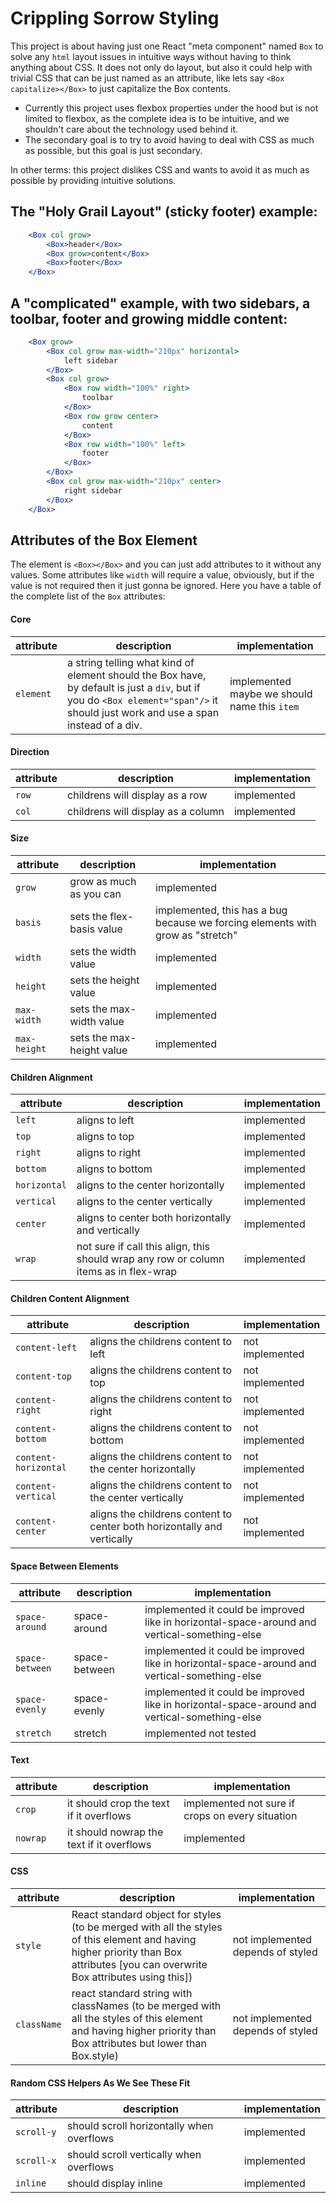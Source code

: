 # Crippling Sorrow Styling

This project is about having just one React "meta component" named `Box` to solve any `html` layout issues in intuitive ways without having to think anything about CSS. It does not only do layout, but also it could help with trivial CSS that can be just named as an attribute, like lets say `<Box capitalize></Box>` to just capitalize the Box contents.

- Currently this project uses flexbox properties under the hood but is not limited to flexbox, as the complete idea is to be intuitive, and we shouldn't care about the technology used behind it.
- The secondary goal is to try to avoid having to deal with CSS as much as possible, but this goal is just secondary.

In other terms: this project dislikes CSS and wants to avoid it as much as possible by providing intuitive solutions.

## The "Holy Grail Layout" (sticky footer) example:

```jsx
	<Box col grow>
		<Box>header</Box>
		<Box grow>content</Box>
		<Box>footer</Box>
	</Box>
```

## A "complicated" example, with two sidebars, a toolbar, footer and growing middle content:
```jsx
	<Box grow>
		<Box col grow max-width="210px" horizontal>
			left sidebar
		</Box>
		<Box col grow>
			<Box row width="100%" right>
				toolbar
			</Box>
			<Box row grow center>
				content
			</Box>
			<Box row width="100%" left>
				footer
			</Box>
		</Box>
		<Box col grow max-width="210px" center>
			right sidebar
		</Box>
	</Box>
```

## Attributes of the Box Element

The element is `<Box></Box>` and you can just add attributes to it without any values. Some attributes like `width` will require a value, obviously, but if the value is not required then it just gonna be ignored. Here you have a table of the complete list of the `Box` attributes:

#### Core

attribute | description | implementation
--- | --- | ---
`element` | a string telling what kind of element should the Box have, by default is just a `div`, but if you do `<Box element="span"/>` it should just work and use a span instead of a div. | implemented maybe we should name this `item`

#### Direction

attribute | description | implementation
--- | --- | ---
`row` | childrens will display as a row | implemented
`col` | childrens will display as a column | implemented

#### Size

attribute | description | implementation
--- | --- | ---
`grow` | grow as much as you can | implemented
`basis` | sets the flex-basis value | implemented, this has a bug because we forcing elements with grow as "stretch"
`width` | sets the width value |  implemented
`height` | sets the height value  | implemented
`max-width` | sets the max-width value  | implemented
`max-height` | sets the max-height value  | implemented

#### Children Alignment

attribute | description | implementation
--- | --- | ---
`left` | aligns to left | implemented
`top` | aligns to top | implemented
`right` | aligns to right | implemented
`bottom` | aligns to bottom | implemented
`horizontal` | aligns to the center horizontally | implemented
`vertical` | aligns to the center vertically | implemented
`center` | aligns to center both horizontally and vertically | implemented
`wrap` | not sure if call this align, this should wrap any row or column items as in flex-wrap | implemented

#### Children Content Alignment

attribute | description | implementation
--- | --- | ---
`content-left` | aligns the childrens content to left | not implemented
`content-top` | aligns the childrens content to top | not implemented
`content-right` | aligns the childrens content to right | not implemented
`content-bottom` | aligns the childrens content to bottom | not implemented
`content-horizontal` | aligns the childrens content to the center horizontally | not implemented
`content-vertical` | aligns the childrens content to the center vertically | not implemented
`content-center` | aligns the childrens content to center both horizontally and vertically | not implemented

#### Space Between Elements

attribute | description | implementation
--- | --- | ---
`space-around` |  space-around | implemented it could be improved like in horizontal-space-around and vertical-something-else
`space-between` | space-between | implemented it could be improved like in horizontal-space-around and vertical-something-else
`space-evenly` | space-evenly | implemented it could be improved like in horizontal-space-around and vertical-something-else
`stretch` | stretch | implemented not tested | implemented it could be improved like in horizontal-space-around and vertical-something-else

#### Text
attribute | description | implementation
--- | --- | ---
`crop` | it should crop the text if it overflows | implemented not sure if crops on every situation | implemented but not really tested
`nowrap` | it should nowrap the text if it overflows | implemented

#### CSS

attribute | description | implementation
--- | --- | ---
`style` | React standard object for styles (to be merged with all the styles of this element and having higher priority than Box attributes [you can overwrite Box attributes using this]) | not implemented depends of styled | not implemented
`className` | react standard string with classNames (to be merged with all the styles of this element and having higher priority than Box attributes but lower than Box.style) | not implemented depends of styled | not implemented


#### Random CSS Helpers As We See These Fit

attribute | description | implementation
--- | --- | ---
`scroll-y` | should scroll horizontally when overflows | implemented
`scroll-x` | should scroll vertically when overflows | implemented
`inline` | should display inline  | implemented



